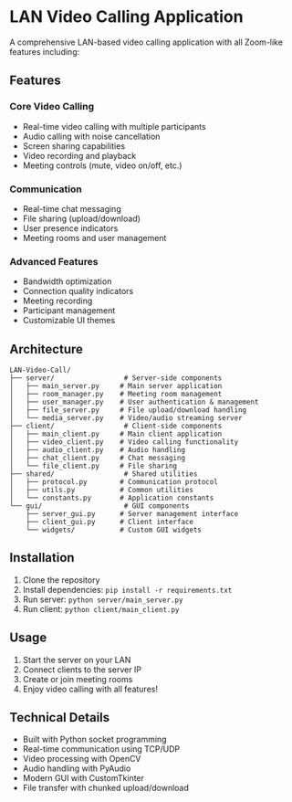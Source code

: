 # LAN Video Calling Application

A comprehensive LAN-based video calling application with all Zoom-like features including:

## Features

### Core Video Calling
- Real-time video calling with multiple participants
- Audio calling with noise cancellation
- Screen sharing capabilities
- Video recording and playback
- Meeting controls (mute, video on/off, etc.)

### Communication
- Real-time chat messaging
- File sharing (upload/download)
- User presence indicators
- Meeting rooms and user management

### Advanced Features
- Bandwidth optimization
- Connection quality indicators
- Meeting recording
- Participant management
- Customizable UI themes

## Architecture

```
LAN-Video-Call/
├── server/                 # Server-side components
│   ├── main_server.py     # Main server application
│   ├── room_manager.py    # Meeting room management
│   ├── user_manager.py    # User authentication & management
│   ├── file_server.py     # File upload/download handling
│   └── media_server.py    # Video/audio streaming server
├── client/                 # Client-side components
│   ├── main_client.py     # Main client application
│   ├── video_client.py    # Video calling functionality
│   ├── audio_client.py    # Audio handling
│   ├── chat_client.py     # Chat messaging
│   └── file_client.py     # File sharing
├── shared/                 # Shared utilities
│   ├── protocol.py        # Communication protocol
│   ├── utils.py           # Common utilities
│   └── constants.py       # Application constants
└── gui/                    # GUI components
    ├── server_gui.py      # Server management interface
    ├── client_gui.py      # Client interface
    └── widgets/           # Custom GUI widgets
```

## Installation

1. Clone the repository
2. Install dependencies: `pip install -r requirements.txt`
3. Run server: `python server/main_server.py`
4. Run client: `python client/main_client.py`

## Usage

1. Start the server on your LAN
2. Connect clients to the server IP
3. Create or join meeting rooms
4. Enjoy video calling with all features!

## Technical Details

- Built with Python socket programming
- Real-time communication using TCP/UDP
- Video processing with OpenCV
- Audio handling with PyAudio
- Modern GUI with CustomTkinter
- File transfer with chunked upload/download
